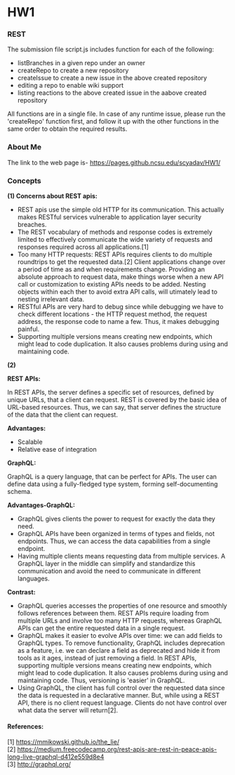# HW1


### REST  
The submission file script.js includes function for each of the following:  
* listBranches in a given repo under an owner  
* createRepo to create a new repository   
* createIssue to create a new issue in the above created repository   
* editing a repo to enable wiki support  
* listing reactions to the above created issue in the aabove created repository  

All functions are in a single file. In case of any runtime issue, please run the 'createRepo' function first, and follow it up with the other functions in the same order to obtain the required results.

###  About Me  

The link to the web page is-  https://pages.github.ncsu.edu/scyadav/HW1/

###  Concepts  

**(1) Concerns about REST apis:**  

* REST apis use the simple old HTTP for its communication. This actually makes RESTful services vulnerable to application layer security breaches.  
* The REST vocabulary of methods and response codes is extremely limited to effectively communicate the wide variety of requests and responses required across all applications.[1]
* Too many HTTP requests: REST APIs requires clients to do multiple roundtrips to get the requested data.[2]
 Client applications change over a period of time as and when requirements change. Providing an absolute approach to request data, make things worse when a new API call or customization to existing APIs needs to be added. Nesting objects within each ther to avoid extra API calls, will utimately lead to nesting irrelevant data.
* RESTful APIs are very hard to debug since while debugging we have to check different locations - the HTTP request method, the request address, the response code to name a few. Thus, it makes debugging painful.
* Supporting multiple versions means creating new endpoints, which might lead to code duplication. It also causes problems during using and maintaining code.

**(2)**  

**REST APIs:**  

In REST APIs, the server defines a specific set of resources, defined by unique URLs, that a client can request.
REST is covered by the basic idea of URL-based resources. Thus, we can say, that server defines the structure of the data that the client can request.

**Advantages:**  

* Scalable
* Relative ease of integration

**GraphQL:**  

GraphQL is a query language, that can be perfect for APIs. The user can define data using a fully-fledged type system, forming self-documenting schema.   

**Advantages-GraphQL:**  

* GraphQL gives clients the power to request for exactly the data they need.
* GraphQL APIs have been organized in terms of types and fields, not endpoints. Thus, we can access the data capabilities from a single endpoint.
* Having multiple clients means requesting data from multiple services. A GraphQL layer in the middle can simplify and standardize this communication and avoid the need to communicate in different languages.

**Contrast:**  

* GraphQL queries accesses the properties of one resource and smoothly follows references between them. REST APIs require loading from multiple URLs and involve too many HTTP requests, whereas GraphQL APIs can get the entire requested data in a single request.
* GraphQL makes it easier to evolve APIs over time: we can add fields to GraphQL types. To remove functionality, GraphQL includes deprecation as a feature, i.e. we can declare a field as deprecated and hide it from tools as it ages, instead of just removing a field. In REST APIs, supporting multiple versions means creating new endpoints, which might lead to code duplication. It also causes problems during using and maintaining code. Thus, versioning is 'easier' in GraphQL.
* Using GraphQL, the client has full control over the requested data since the data is requested in a declarative manner. But, while using a REST API, there is no client request language. Clients do not have control over what data the server will return[2].

#### References:  
[1] https://mmikowski.github.io/the_lie/  
[2] https://medium.freecodecamp.org/rest-apis-are-rest-in-peace-apis-long-live-graphql-d412e559d8e4  
[3] http://graphql.org/
